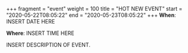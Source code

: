 +++
fragment = "event"
weight = 100
title = "HOT NEW EVENT"
start = "2020-05-22T08:05:22"
end = "2020-05-23T08:05:22"
+++
**When**: INSERT DATE HERE  

**Where**: INSERT TIME HERE



INSERT DESCRIPTION OF EVENT.